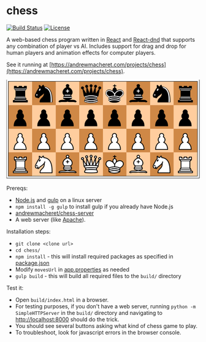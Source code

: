 # chess

[![Build Status](https://travis-ci.org/andrewmacheret/chess.svg?branch=master)](https://travis-ci.org/andrewmacheret/chess) [![License](https://img.shields.io/badge/license-MIT-lightgray.svg)](https://github.com/andrewmacheret/chess/blob/master/LICENSE.md)

A web-based chess program written in [React](https://facebook.github.io/react/) and [React-dnd](http://gaearon.github.io/react-dnd/) that supports any combination of player vs AI. Includes support for drag and drop for human players and animation effects for computer players.

See it running at [https://andrewmacheret.com/projects/chess](https://andrewmacheret.com/projects/chess).

![Game image](src/images/game.png?raw=true "Game image")

Prereqs:
* [Node.js](https://nodejs.org/) and [gulp](http://browserify.org/) on a linux server
 * `npm install -g gulp` to install gulp if you already have Node.js
* [andrewmacheret/chess-server](https://github.com/andrewmacheret/chess-server)
* A web server (like [Apache](https://httpd.apache.org/)).

Installation steps:
* `git clone <clone url>`
* `cd chess/`
* `npm install` - this will install required packages as specified in [package.json](package.json)
* Modify `movesUrl` in [app.properties](app.properties) as needed
* `gulp build` - this will build all required files to the `build/` directory

Test it:
* Open `build/index.html` in a browser.
 * For testing purposes, if you don't have a web server, running `python -m SimpleHTTPServer` in the `build/` directory and navigating to [http://localhost:8000](http://localhost:8000) should do the trick.
* You should see several buttons asking what kind of chess game to play.
* To troubleshoot, look for javascript errors in the browser console.


